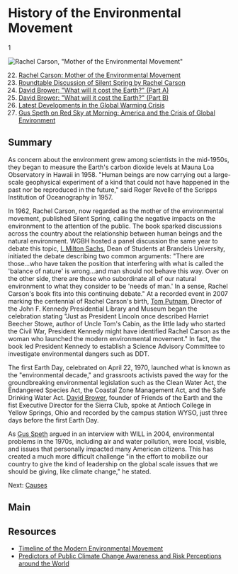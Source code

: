 # History of the Environmental Movement

1

![Rachel Carson, "Mother of the Environmental Movement"](https://s3.amazonaws.com/americanarchive.org/exhibits/ClimateChange_Section6_History.jpg "Rachel Carson, 'Mother of the Environmental Movement'")

22.	[Rachel Carson: Mother of the Environmental Movement](/catalog/cpb-aacip_15-jq0sq8qr1w)
23.	[Roundtable Discussion of Silent Spring by Rachel Carson](/catalog/cpb-aacip_15-4947dkg7)
24.	[David Brower: "What will it cost the Earth?" (Part A)](/catalog/cpb-aacip_27-9673ng8v)
25.	[David Brower: "What will it cost the Earth?" (Part B)](/catalog/cpb-aacip_27-59q2c26d)
26.	[Latest Developments in the Global Warming Crisis](/catalog/cpb-aacip_43-4947ds3w)
27.	[Gus Speth on Red Sky at Morning: America and the Crisis of Global Environment](/catalog/cpb-aacip_16-4j09w0978j)


## Summary

As concern about the environment grew among scientists in the mid-1950s, they began to measure the Earth's carbon dioxide levels at Mauna Loa Observatory in Hawaii in 1958. "Human beings are now carrying out a large-scale geophysical experiment of a kind that could not have happened in the past nor be reproduced in the future," said Roger Revelle of the Scripps Institution of Oceanography in 1957. 

In 1962, Rachel Carson, now regarded as the mother of the environmental movement, published Silent Spring, calling the negative impacts on the environment to the attention of the public. The book sparked discussions across the country about the relationship between human beings and the natural environment. WGBH hosted a panel discussion the same year to debate this topic, [I. Milton Sachs](/catalog/cpb-aacip_15-4947dkg7), Dean of Students at Brandeis University, initiated the debate describing two common arguments: "There are those...who have taken the position that interfering with what is called the 'balance of nature' is wrong...and man should not behave this way. Over on the other side, there are those who subordinate all of our natural environment to what they consider to be 'needs of man.' In a sense, Rachel Carson's book fits into this continuing debate."  At a recorded event in 2007 marking the centennial of Rachel Carson's birth, [Tom Putnam](/catalog/cpb-aacip_15-jq0sq8qr1w), Director of the John F. Kennedy Presidential Library and Museum began the celebration stating "Just as President Lincoln once described Harriet Beecher Stowe, author of Uncle Tom's Cabin, as the little lady who started the Civil War, President Kennedy might have identified Rachel Carson as the woman who launched the modern environmental movement." In fact, the book led President Kennedy to establish a Science Advisory Committee to investigate environmental dangers such as DDT.

The first Earth Day, celebrated on April 22, 1970, launched what is known as the "environmental decade," and grassroots activists paved the way for the groundbreaking environmental legislation such as the Clean Water Act, the Endangered Species Act, the Coastal Zone Management Act, and the Safe Drinking Water Act. [David Brower](/catalog/cpb-aacip_27-9673ng8v), founder of Friends of the Earth and the fist Executive Director for the Sierra Club, spoke at Antioch College in Yellow Springs, Ohio and recorded by the campus station WYSO, just three days before the first Earth Day.

As [Gus Speth](/catalog/cpb-aacip_16-4j09w0978j) argued in an interview with WILL in 2004, environmental problems in the 1970s, including air and water pollution, were local, visible, and issues that personally impacted many American citizens. This has created a much more difficult challenge "in the effort to mobilize our country to give the kind of leadership on the global scale issues that we should be giving, like climate change," he stated.


Next: [Causes](causes)

## Main

## Resources

- [Timeline of the Modern Environmental Movement](http://www.pbs.org/wgbh/americanexperience/features/timeline/earthdays/)
- [Predictors of Public Climate Change Awareness and Risk Perceptions around the World](http://www.nature.com/nclimate/journal/vaop/ncurrent/full/nclimate2728.html)



